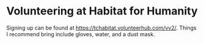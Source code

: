 # Volunteering at Habitat for Humanity

Signing up can be found at https://tchabitat.volunteerhub.com/vv2/. Things I
recommend bring include gloves, water, and a dust mask.
